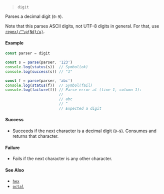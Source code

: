 <!--
 Copyright (c) 2020 Thomas J. Otterson
 
 This software is released under the MIT License.
 https://opensource.org/licenses/MIT
-->

> `digit`

Parses a decimal digit (`0-9`).

Note that this parses ASCII digits, not UTF-8 digits in general. For that, use [`regex(/^\p{Nd}/u)`](regex.md).

#### Example

```javascript
const parser = digit

const s = parse(parser, '123')
console.log(status(s))  // Symbol(ok)
console.log(success(s)) // "1"

const f = parse(parser, 'abc')
console.log(status(f))  // Symbol(fail)
console.log(failure(f)) // Parse error at (line 1, column 1):
                        //
                        // abc
                        // ^
                        // Expected a digit
```

#### Success

* Succeeds if the next character is a decimal digit (`0-9`). Consumes and returns that character.

#### Failure

* Fails if the next character is any other character.

#### See Also

* [`hex`](/hex.md)
* [`octal`](/octal.md)